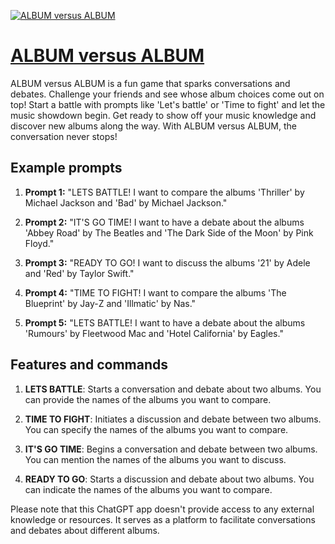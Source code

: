 [![ALBUM versus ALBUM](https://files.oaiusercontent.com/file-QgNAAAKb8cXFleaLulPdYqrx?se=2123-10-17T22%3A58%3A46Z&sp=r&sv=2021-08-06&sr=b&rscc=max-age%3D31536000%2C%20immutable&rscd=attachment%3B%20filename%3De9a4585d-f258-4603-b933-6b40fabce8de.png&sig=b3/FNKpMmvPfhJ5j0bwllnKj2jEpWyzlPR04POCPLLg%3D)](https://chat.openai.com/g/g-N1ogc1hyX-album-versus-album)

# [ALBUM versus ALBUM](https://chat.openai.com/g/g-N1ogc1hyX-album-versus-album)

ALBUM versus ALBUM is a fun game that sparks conversations and debates. Challenge your friends and see whose album choices come out on top! Start a battle with prompts like 'Let's battle' or 'Time to fight' and let the music showdown begin. Get ready to show off your music knowledge and discover new albums along the way. With ALBUM versus ALBUM, the conversation never stops!

## Example prompts

1. **Prompt 1:** "LETS BATTLE! I want to compare the albums 'Thriller' by Michael Jackson and 'Bad' by Michael Jackson."

2. **Prompt 2:** "IT'S GO TIME! I want to have a debate about the albums 'Abbey Road' by The Beatles and 'The Dark Side of the Moon' by Pink Floyd."

3. **Prompt 3:** "READY TO GO! I want to discuss the albums '21' by Adele and 'Red' by Taylor Swift."

4. **Prompt 4:** "TIME TO FIGHT! I want to compare the albums 'The Blueprint' by Jay-Z and 'Illmatic' by Nas."

5. **Prompt 5:** "LETS BATTLE! I want to have a debate about the albums 'Rumours' by Fleetwood Mac and 'Hotel California' by Eagles."

## Features and commands

1. **LETS BATTLE**: Starts a conversation and debate about two albums. You can provide the names of the albums you want to compare.

2. **TIME TO FIGHT**: Initiates a discussion and debate between two albums. You can specify the names of the albums you want to compare.

3. **IT'S GO TIME**: Begins a conversation and debate between two albums. You can mention the names of the albums you want to discuss.

4. **READY TO GO**: Starts a discussion and debate about two albums. You can indicate the names of the albums you want to compare.

Please note that this ChatGPT app doesn't provide access to any external knowledge or resources. It serves as a platform to facilitate conversations and debates about different albums.